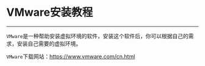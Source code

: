 # VMware安装教程

---

`VMware`是一种帮助安装虚拟环境的软件，安装这个软件后，你可以根据自己的需求，安装自己需要的虚拟环境。

`VMware`下载网站：https://www.vmware.com/cn.html

